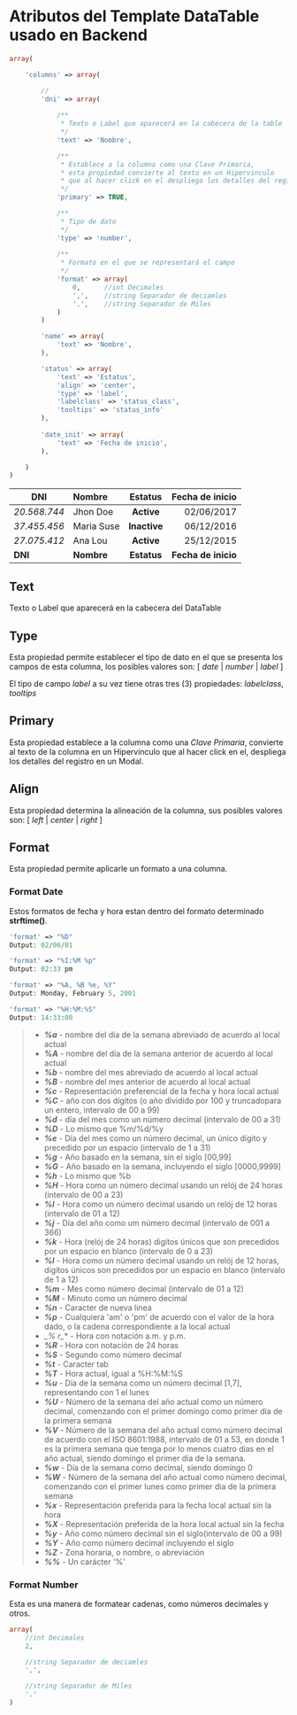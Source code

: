 # Atributos del Template DataTable usado en Backend

```php
array(

    'columns' => array(

        //
        'dni' => array(            
            
            /**
             * Texto o Label que aparecerá en la cabecera de la table
             */
            'text' => 'Nombre',

            /** 
             * Establece a la columna como una Clave Primaria, 
             * esta propiedad convierte al texto en un Hipervinculo 
             * que al hacer click en el despliega los detalles del registro
             */
            'primary' => TRUE,

            /**
             * Tipo de dato
             */
            'type' => 'number',
            
            /**
             * Formato en el que se representará el campo
             */
            'format' => array(
                0,      //int Decimales                
                ',',    //string Separador de deciamles                
                '.',    //string Separador de Miles
            )
        )

        'name' => array(
            'text' => 'Nombre',
        ),

        'status' => array(
            'text' => 'Estatus',
            'align' => 'center',
            'type' => 'label',					
            'labelclass' => 'status_class',
            'tooltips' => 'status_info'
        ),
        
        'date_init' => array(
            'text' => 'Fecha de inicio',
        ),

    )
)
```

| **DNI**           | **Nombre**    | **Estatus**   | **Fecha de inicio**   |
|-------------------|:--------------|:-------------:|----------------------:|
| *20.568.744*      | Jhon Doe      | **Active**    | 02/06/2017            |
| *37.455.456*      | Maria Suse    | **Inactive**  | 06/12/2016            |
| *27.075.412*      | Ana Lou       | **Active**    | 25/12/2015            |
| **DNI**           | **Nombre**    | **Estatus**   | **Fecha de inicio**   |

## Text
Texto o Label que aparecerá en la cabecera del DataTable

## Type
Esta propiedad permite establecer el tipo de dato en el que se presenta los campos de esta columna, los posibles valores son: [ *date* | *number* | *label* ]

El tipo de campo *label* a su vez tiene otras tres (3) propiedades: *labelclass*, *tooltips*

## Primary
Esta propiedad establece a la columna como una *Clave Primaria*, convierte al texto de la columna en un Hipervinculo que al hacer click en el, despliega los detalles del registro en un Modal.

## Align
Esta propiedad determina la alineación de la columna, sus posibles valores son: [ *left* | *center* | *right* ]

## Format
Esta propiedad permite aplicarle un formato a una columna.

### Format Date
Estos formatos de fecha y hora estan dentro del formato determinado **strftime()**.

```php
'format' => "%D"
Output: 02/06/01

'format' => "%I:%M %p"
Output: 02:33 pm

'format' => "%A, %B %e, %Y"
Output: Monday, February 5, 2001

'format' => "%H:%M:%S"
Output: 14:33:00
```

> * **_%a_** - nombre del día de la semana abreviado de acuerdo al local actual
> * **_%A_** - nombre del día de la semana anterior de acuerdo al local actual
> * **_%b_** - nombre del mes abreviado de acuerdo al local actual
> * **_%B_** - nombre del mes anterior de acuerdo al local actual
> * **_%c_** - Representación preferencial de la fecha y hora local actual
> * **_%C_** - año con dos dígitos (o año dividido por 100 y truncadopara un entero, intervalo de 00 a 99)
> * **_%d_** - día del mes como un número decimal (intervalo de 00 a 31)
> * **_%D_** - Lo mismo que %m/%d/%y
> * **_%e_** - Día del mes como un número decimal, un único dígito y precedido por un espacio (intervalo de 1 a 31)
> * **_%g_** - Año basado en la semana, sin el siglo [00,99]
> * **_%G_** - Año basado en la semana, incluyendo el siglo [0000,9999]
> * **_%h_** - Lo mismo que %b
> * **_%H_** - Hora como un número decimal usando un relój de 24 horas (intervalo de 00 a 23)
> * **_%I_** - Hora como un número decimal usando un relój de 12 horas (intervalo de 01 a 12)
> * **_%j_** - Día del año como um número decimal (intervalo de 001 a 366)
> * **_%k_** - Hora (relój de 24 horas) digítos únicos que son precedidos por un espacio en blanco (intervalo de 0 a 23)
> * **_%l_** - Hora como un número decimal usando un relój de 12 horas, digítos únicos son precedidos por un espacio en blanco (intervalo de 1 a 12)
> * **_%m_** - Mes como número decimal (intervalo de 01 a 12)
> * **_%M_** - Minuto como un número decimal
> * **_%n_** - Caracter de nueva linea
> * **_%p_** - Cualquiera 'am' o 'pm' de acuerdo con el valor de la hora dado, o la cadena correspondiente a la local actual
> * **_%* r_** - Hora con notación a.m. y p.m.
> * **_%R_** - Hora con notación de 24 horas
> * **_%S_** - Segundo como número decimal
> * **_%t_** - Caracter tab
> * **_%T_** - Hora actual, igual a %H:%M:%S
> * **_%u_** - Día de la semana como un número decimal [1,7], representando con 1 el lunes
> * **_%U_** - Número de la semana del año actual como un número decimal, comenzando con el primer domingo como primer dia de la primera semana
> * **_%V_** - Número de la semana del año actual como número decimal de acuerdo con el ISO 8601:1988, intervalo de 01 a 53, en donde 1 es la primera semana que tenga por lo menos cuatro dias en el año actual, siendo domingo el primer dia de la semana.
> * **_%w_** - Día de la semana como decimal, siendo domingo 0
> * **_%W_** - Número de la semana del año actual como número decimal, comenzando con el primer lunes como primer dia de la primera semana
> * **_%x_** - Representación preferida para la fecha local actual sin la hora
> * **_%X_** - Representación preferida de la hora local actual sin la fecha
> * **_%y_** - Año como número decimal sin el siglo(intervalo de 00 a 99)
> * **_%Y_** - Año como número decimal incluyendo el siglo
> * **_%Z_** - Zona horaria, o nombre, o abreviación
> * **_%%_** - Un carácter '%'


### Format Number

Esta es una manera de formatear cadenas, como números decimales y otros.

```php
array(
    //int Decimales
    2,

    //string Separador de deciamles
    ',',

    //string Separador de Miles
    '.'
)
```